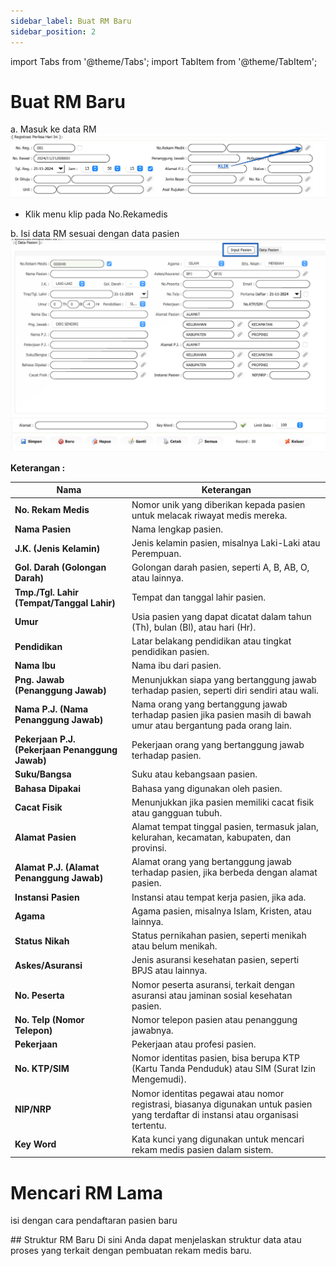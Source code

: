 ```yaml
---
sidebar_label: Buat RM Baru
sidebar_position: 2
---
```

import Tabs from '@theme/Tabs';
import TabItem from '@theme/TabItem';

# Buat RM Baru
<Tabs>
  <TabItem value="tutorial" label="Tutorial" default>

a.	Masuk ke data RM
 ![alt text](image.png)
-	Klik menu klip pada No.Rekamedis

b.	Isi data RM sesuai dengan data pasien
 ![alt text](image-1.png)

**Keterangan :**

| **Nama**                         | **Keterangan**                                                                 |
|----------------------------------|-------------------------------------------------------------------------------|
| **No. Rekam Medis**              | Nomor unik yang diberikan kepada pasien untuk melacak riwayat medis mereka.  |
| **Nama Pasien**                  | Nama lengkap pasien.                                                         |
| **J.K. (Jenis Kelamin)**         | Jenis kelamin pasien, misalnya Laki-Laki atau Perempuan.                      |
| **Gol. Darah (Golongan Darah)**  | Golongan darah pasien, seperti A, B, AB, O, atau lainnya.                     |
| **Tmp./Tgl. Lahir (Tempat/Tanggal Lahir)** | Tempat dan tanggal lahir pasien.                                          |
| **Umur**                         | Usia pasien yang dapat dicatat dalam tahun (Th), bulan (Bl), atau hari (Hr).|
| **Pendidikan**                   | Latar belakang pendidikan atau tingkat pendidikan pasien.                    |
| **Nama Ibu**                     | Nama ibu dari pasien.                                                        |
| **Png. Jawab (Penanggung Jawab)**| Menunjukkan siapa yang bertanggung jawab terhadap pasien, seperti diri sendiri atau wali. |
| **Nama P.J. (Nama Penanggung Jawab)** | Nama orang yang bertanggung jawab terhadap pasien jika pasien masih di bawah umur atau bergantung pada orang lain. |
| **Pekerjaan P.J. (Pekerjaan Penanggung Jawab)** | Pekerjaan orang yang bertanggung jawab terhadap pasien.             |
| **Suku/Bangsa**                  | Suku atau kebangsaan pasien.                                                 |
| **Bahasa Dipakai**               | Bahasa yang digunakan oleh pasien.                                           |
| **Cacat Fisik**                  | Menunjukkan jika pasien memiliki cacat fisik atau gangguan tubuh.            |
| **Alamat Pasien**                | Alamat tempat tinggal pasien, termasuk jalan, kelurahan, kecamatan, kabupaten, dan provinsi. |
| **Alamat P.J. (Alamat Penanggung Jawab)** | Alamat orang yang bertanggung jawab terhadap pasien, jika berbeda dengan alamat pasien. |
| **Instansi Pasien**              | Instansi atau tempat kerja pasien, jika ada.                                 |
| **Agama**                        | Agama pasien, misalnya Islam, Kristen, atau lainnya.                          |
| **Status Nikah**                 | Status pernikahan pasien, seperti menikah atau belum menikah.                |
| **Askes/Asuransi**               | Jenis asuransi kesehatan pasien, seperti BPJS atau lainnya.                   |
| **No. Peserta**                  | Nomor peserta asuransi, terkait dengan asuransi atau jaminan sosial kesehatan pasien. |
| **No. Telp (Nomor Telepon)**     | Nomor telepon pasien atau penanggung jawabnya.                                |
| **Pekerjaan**                    | Pekerjaan atau profesi pasien.                                               |
| **No. KTP/SIM**                  | Nomor identitas pasien, bisa berupa KTP (Kartu Tanda Penduduk) atau SIM (Surat Izin Mengemudi). |
| **NIP/NRP**                      | Nomor identitas pegawai atau nomor registrasi, biasanya digunakan untuk pasien yang terdaftar di instansi atau organisasi tertentu. |
| **Key Word**                     | Kata kunci yang digunakan untuk mencari rekam medis pasien dalam sistem.     |



# Mencari RM Lama
isi dengan cara pendaftaran pasien baru

  </TabItem>
  <TabItem value="structure" label="Structure">
    ## Struktur RM Baru
    Di sini Anda dapat menjelaskan struktur data atau proses yang terkait dengan pembuatan rekam medis baru.
  </TabItem>
</Tabs>
